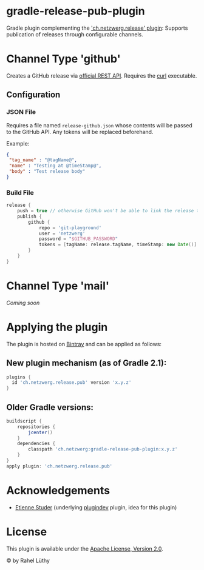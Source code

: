 gradle-release-pub-plugin
=========================

Gradle plugin complementing the ['ch.netzwerg.release' plugin](https://github.com/netzwerg/gradle-release-plugin):
Supports publication of releases through configurable channels.

# Channel Type 'github'

Creates a GitHub release via [official REST API](https://developer.github.com/v3/repos/releases/#create-a-release).
Requires the [curl](http://curl.haxx.se) executable.

## Configuration
### JSON File

Requires a file named `release-github.json` whose contents will be passed to the GitHub API. Any tokens will be replaced
beforehand.

Example:

```json
{
 "tag_name" : "@tagName@",
 "name" : "Testing at @timeStamp@",
 "body" : "Test release body"
}
```

### Build File

```groovy
release {
    push = true // otherwise GitHub won't be able to link the release to its tag
    publish {
        github {
            repo = 'git-playground'
            user = 'netzwerg'
            password = "$GITHUB_PASSWORD"
            tokens = [tagName: release.tagName, timeStamp: new Date()]
        }
    }
}
```

# Channel Type 'mail'

_Coming soon_

# Applying the plugin

The plugin is hosted on [Bintray](https://bintray.com/netzwerg/gradle-plugins/gradle-release-pub-plugin) and can be
applied as follows:

## New plugin mechanism (as of Gradle 2.1):

```groovy
plugins {
  id 'ch.netzwerg.release.pub' version 'x.y.z'
}
```

## Older Gradle versions:

```groovy
buildscript {
    repositories {
        jcenter()
    }
    dependencies {
        classpath 'ch.netzwerg:gradle-release-pub-plugin:x.y.z'
    }
}
apply plugin: 'ch.netzwerg.release.pub'
```

# Acknowledgements

* [Etienne Studer](https://github.com/etiennestuder) (underlying [plugindev](https://github.com/etiennestuder/gradle-plugindev-plugin)
plugin, idea for this plugin)

# License

This plugin is available under the [Apache License, Version 2.0](http://www.apache.org/licenses/LICENSE-2.0.html).

&copy; by Rahel Lüthy
